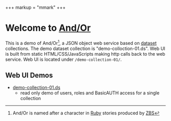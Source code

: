 +++
markup = "mmark"
+++


# Welcome to [And/Or](https://github.com/caltechlibrary/andor)

This is a demo of And/Or[^1], a JSON object web service based on
[dataset](https://github.com/caltechlibrary/dataset) collections. 
The demo dataset collection is "demo-colloction-01.ds". Web UI 
is built from static HTML/CSS/JavaScripts making http calls back
to the web service.  Web UI is located under `/demo-collection-01/`.

## Web UI Demos

+ [demo-collection-01.ds](/demo-collection-01/)
    + read only demo of users, roles and BasicAUTH access for a single collection

[^1]: And/Or is named after a character in [Ruby](https://www.zbs.org/index_new.php/store/ruby) stories produced by [ZBS](https://www.zbs.org) 
